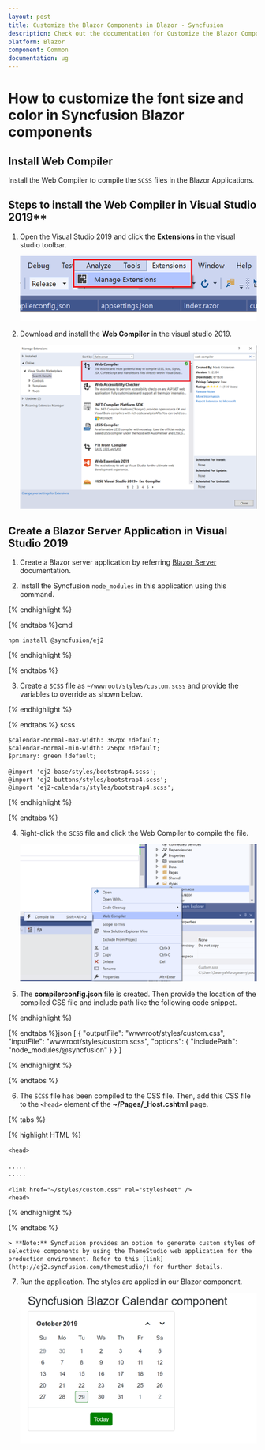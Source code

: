 ```yaml
---
layout: post
title: Customize the Blazor Components in Blazor - Syncfusion
description: Check out the documentation for Customize the Blazor Components in Blazor
platform: Blazor
component: Common
documentation: ug
---
```


# How to customize the font size and color in Syncfusion Blazor components

## Install Web Compiler

Install the Web Compiler to compile the `SCSS` files in the Blazor Applications.

## Steps to install the Web Compiler in Visual Studio 2019**

1. Open the Visual Studio 2019 and click the **Extensions** in the visual studio toolbar.

    ![Extension](../images/extensions.png)

2. Download and install the **Web Compiler** in the visual studio 2019.

    ![WebCompiler](../images/webcompiler.png)

## Create a Blazor Server Application in Visual Studio 2019

1. Create a Blazor server application by referring [Blazor Server](../../getting-started/blazor-server-side-visual-studio-2019/) documentation.

2. Install the Syncfusion `node_modules` in this application using this command.


{% endhighlight %}

{% endtabs %}cmd

    npm install @syncfusion/ej2


{% endhighlight %}

{% endtabs %}

3. Create a `SCSS` file as `~/wwwroot/styles/custom.scss` and provide the variables to override as shown below.


{% endhighlight %}

{% endtabs %} scss

    $calendar-normal-max-width: 362px !default;
    $calendar-normal-min-width: 256px !default;
    $primary: green !default;

    @import 'ej2-base/styles/bootstrap4.scss';
    @import 'ej2-buttons/styles/bootstrap4.scss';
    @import 'ej2-calendars/styles/bootstrap4.scss';


{% endhighlight %}

{% endtabs %}

4. Right-click the `SCSS` file and click the Web Compiler to compile the file.

    ![compile](../images/compile.png)

5. The **compilerconfig.json** file is created. Then provide the location of the compiled CSS file and include path like the following code snippet.


{% endhighlight %}

{% endtabs %}json
        [
            {
                "outputFile": "wwwroot/styles/custom.css",
                "inputFile": "wwwroot/styles/custom.scss",
                "options": {
                    "includePath": "node_modules/@syncfusion"
                }
            }
        ]

{% endhighlight %}

{% endtabs %}

6. The `SCSS` file has been compiled to the CSS file. Then, add this CSS file to the `<head>` element of the **~/Pages/_Host.cshtml** page.

{% tabs %}

{% highlight HTML %}

    <head>

    .....
    .....

    <link href="~/styles/custom.css" rel="stylesheet" />
    <head>


{% endhighlight %}

{% endtabs %}

    > **Note:** Syncfusion provides an option to generate custom styles of selective components by using the ThemeStudio web application for the production environment. Refer to this [link](http://ej2.syncfusion.com/themestudio/) for further details.

7. Run the application. The styles are applied in our Blazor component.

    ![sample](../images/sample.png)